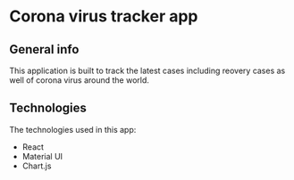 # Corona virus tracker app


## General info
This application is built to track the latest cases including reovery cases as well of corona virus around the world.

## Technologies
The technologies used in this app:
* React
* Material UI
* Chart.js